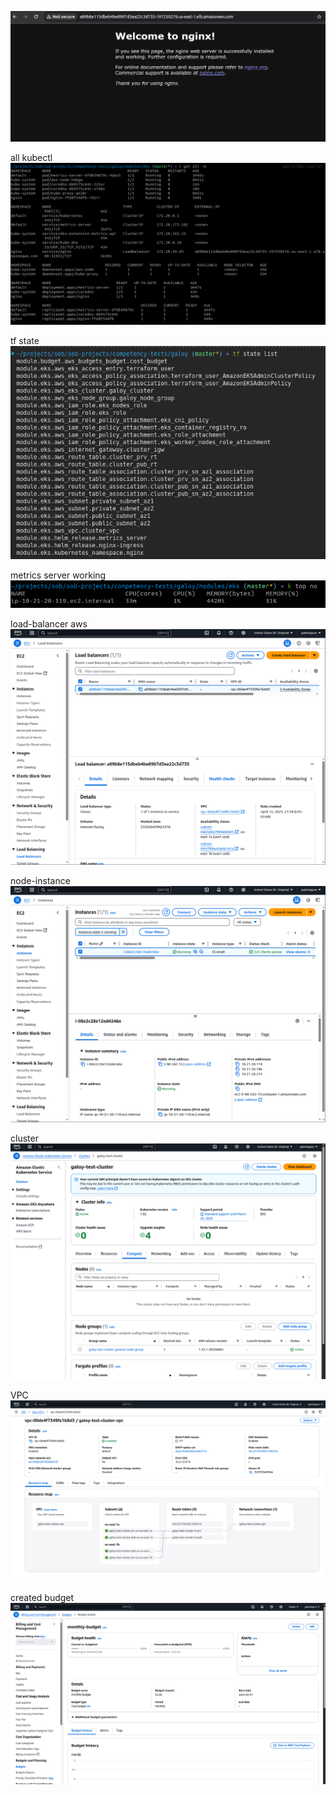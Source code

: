 ![alt text](img/image.png)

all kubectl
![alt text](img/image-1.png)

tf state
![alt text](img/image-2.png)

metrics server working
![alt text](img/image-3.png)

load-balancer aws
![alt text](img/image-4.png)

node-instance
![alt text](img/image-5.png)

cluster
![alt text](img/image-6.png)

VPC
![alt text](img/image-7.png)

created budget
![alt text](img/image-8.png)